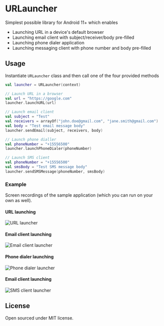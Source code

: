 # URLauncher

Simplest possible library for Android 11+ which enables

* Launching URL in a device's default browser
* Launching email client with subject/receiver/body pre-filled
* Launching phone dialer application
* Launching messaging client with phone number and body pre-filled

## Usage

Instantiate `URLauncher` class and then call one of the four provided methods

```kotlin
val launcher = URLauncher(context)

// Launch URL in a browser
val url = "https://google.com"
launcher.launchURL(url)

// Launch email client
val subject = "Test"
val receivers = arrayOf("john.doe@gmail.com", "jane.smith@gmail.com")
val body = "Test email message body"
launcher.sendEmail(subject, receivers, body)

// Launch phone dialler
val phoneNumber = "+15556500"
launcher.launchPhoneDialer(phoneNumber)

// Launch SMS client
val phoneNumber = "+15556500"
val smsBody = "Test SMS message body"
launcher.sendSMSMessage(phoneNumber, smsBody)
```

### Example

Screen recordings of the sample application (which you can run on your own as well).

#### URL launching

![URL launcher](./assets/url_launcher.gif)

#### Email client launching

![Email client launcher](./assets/email_launcher.gif)

#### Phone dialer launching

![Phone dialer launcher](./assets/phone_launcher.gif)

#### Email client launching

![SMS client launcher](./assets/sms_launcher.gif)

## License

Open sourced under MIT license.